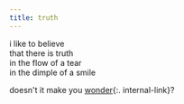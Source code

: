 ```yaml
---
title: truth
--- 
```


i like to believe  
that there is truth  
in the flow of a tear  
in the dimple of a smile   

doesn't it make you [wonder](/wonder){:. internal-link}?

